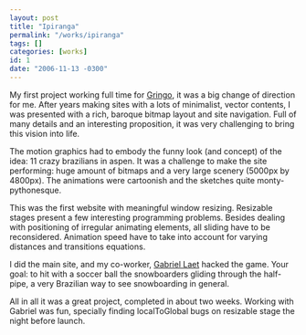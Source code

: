 ```yaml
---
layout: post
title: "Ipiranga"
permalink: "/works/ipiranga"
tags: []
categories: [works]
id: 1
date: "2006-11-13 -0300"
---
```

My first project working full time for [Gringo](http://www.gringo.nu), it was a big change of direction for me. After years making sites with a lots of minimalist, vector contents, I was presented with a rich, baroque bitmap layout and site navigation. Full of many details and an interesting proposition, it was very challenging to bring this vision into life.

The motion graphics had to embody the funny look (and concept) of the idea: 11 crazy brazilians in aspen. It was a challenge to make the site performing: huge amount of bitmaps and a very large scenery (5000px by 4800px). The animations were cartoonish and the sketches quite monty-pythonesque.

This was the first website with meaningful window resizing. Resizable stages present a few interesting programming problems. Besides dealing with positioning of irregular animating elements, all sliding have to be reconsidered. Animation speed have to take into account for varying distances and transitions equations.

I did the main site, and my co-worker, [Gabriel Laet](http://gabriellaet.com) hacked the game. Your goal: to hit with a soccer ball the snowboarders gliding through the half-pipe, a very Brazilian way to see snowboarding in general.

All in all it was a great project, completed in about two weeks. Working with Gabriel was fun, specially finding localToGlobal bugs on resizable stage the night before launch.